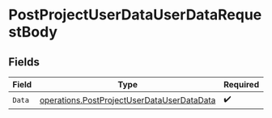 # PostProjectUserDataUserDataRequestBody


## Fields

| Field                                                                                                    | Type                                                                                                     | Required                                                                                                 | Description                                                                                              |
| -------------------------------------------------------------------------------------------------------- | -------------------------------------------------------------------------------------------------------- | -------------------------------------------------------------------------------------------------------- | -------------------------------------------------------------------------------------------------------- |
| `Data`                                                                                                   | [operations.PostProjectUserDataUserDataData](../../models/operations/postprojectuserdatauserdatadata.md) | :heavy_check_mark:                                                                                       | N/A                                                                                                      |